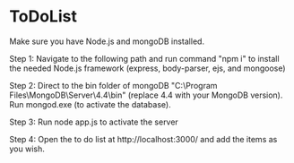 # ToDoList

Make sure you have Node.js and mongoDB installed.

Step 1: Navigate to the following path and run command "npm i" to install the needed Node.js framework (express, body-parser, ejs, and mongoose)

Step 2: Direct to the bin folder of mongoDB "C:\Program Files\MongoDB\Server\4.4\bin" (replace 4.4 with your MongoDB version). Run mongod.exe (to activate the database).

Step 3: Run node app.js to activate the server

Step 4: Open the to do list at http://localhost:3000/ and add the items as you wish.

